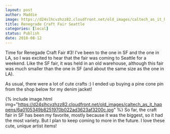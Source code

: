 ```yaml
---
layout: post
author: Maddie
image: https://d24slhcvzhzz82.cloudfront.net/old_images/caltech_as_it_happens/6a0105349b8251970b022ad3623b07200c.jpg
title: Renegrade Craft Fair Seattle
categories: [local]
status: Publish
date: 2018-08-12
---
```


Time for Renegade Craft Fair #3! I've been to the one in SF and the one in LA, so I was excited to hear that the fair was coming to Seattle for a weekend. Like the SF fair, it was held in an old warehouse, although this fair was much smaller than the one in SF (and about the same size as the one in LA).

As usual, there were a lot of cute crafts :) I ended up buying a pine cone pin from the shop below for my denim jacket!


{% include image.html img="https://d24slhcvzhzz82.cloudfront.net/old_images/caltech_as_it_happens/6a0105349b8251970b022ad3623af3200c.jpg" %}
So far, the craft fair in SF has been my favorite, mostly because it was the biggest, so it had the most variety. But I plan to keep coming to more in the future. I love these cute, unique artist items!
